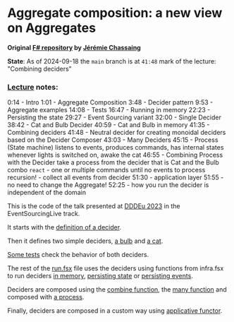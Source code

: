# Aggregate composition: a new view on Aggregates

**Original [F# repository](https://github.com/thinkbeforecoding/dddeu-2023-deciders/) by [Jérémie Chassaing](https://github.com/thinkbeforecoding)**


**State**: As of 2024-09-18 the `main` branch is at `41:48` mark of the lecture: "Combining deciders"

### [Lecture](https://www.youtube.com/watch?v=72TOhMpEVlA) notes:
0:14 - Intro
1:01 - Aggregate Composition
3:48 - Decider pattern
9:53 - Aggregate examples
14:08 - Tests
16:47 - Running in memory
22:23 - Persisting the state
29:27 - Event Sourcing variant
32:00 - Single Decider
38:42 - Cat and Bulb Decider
40:59 - Cat and Bulb in memory
41:35 - Combining deciders
41:48 - Neutral decider for creating monoidal deciders based on the Decider Composer
43:03 - Many Deciders
45:15 - Process (State machine)
    listens to events, produces commands, has internal states
        whenever lights is switched on, awake the cat
46:55 - Combining Process with the Decider
    take a process from the decider that is Cat and the Bulb combo
        `react` - one or multiple commands
            until no events to process
                recursion! - collect all events from decider
51:30 - application layer
51:55 - no need to change the Aggregate!
52:25 - how you run the decider is independent of the domain

This is the code of the talk presented at [DDDEu 2023](https://2023.dddeurope.com/) in the EventSourcingLive track.

It starts with the [definition of a decider](./deciders.fsx#L5).

Then it defines two simple deciders, [a bulb](./deciders.fsx#L16) and [a cat](./deciders.fsx#LL72C4-L72C4).

[Some tests](./src/test.py) check the behavior of both deciders.

The rest of the [run.fsx](run.fsx#L102) file uses the deciders using functions from infra.fsx to run deciders [in memory](infra.fsx#L14), [persisting state](infra.fsx#L62) or [persisting events](infra.fsx#L74).


Deciders are composed using the [combine function](run.fsx#L141), the [many function](./run.fsx#L244) and composed with [a process](run.fsx#L284).

Finally, deciders are composed in a custom way using [applicative functor](run.fsx#L308).

